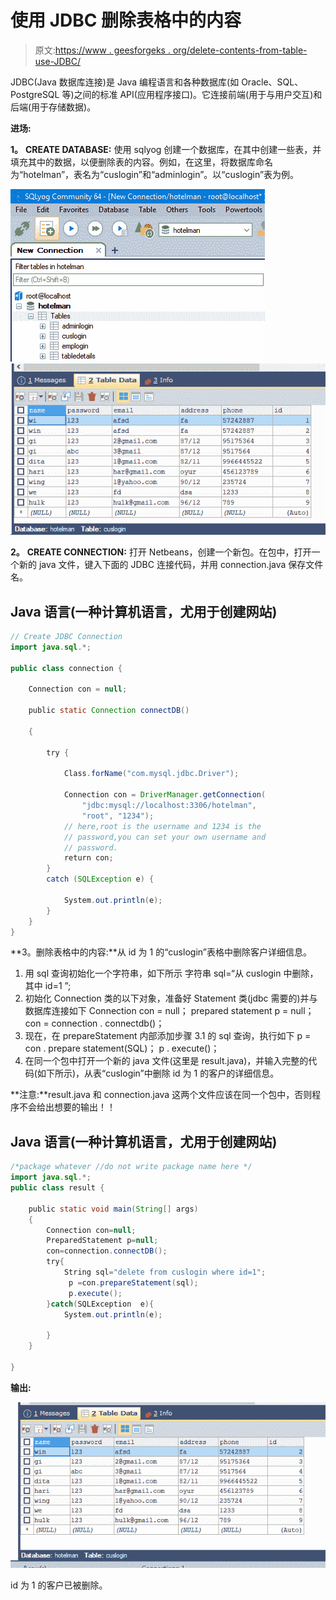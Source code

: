 # 使用 JDBC 删除表格中的内容

> 原文:[https://www . geesforgeks . org/delete-contents-from-table-use-JDBC/](https://www.geeksforgeeks.org/delete-contents-from-table-using-jdbc/)

JDBC(Java 数据库连接)是 Java 编程语言和各种数据库(如 Oracle、SQL、PostgreSQL 等)之间的标准 API(应用程序接口)。它连接前端(用于与用户交互)和后端(用于存储数据)。

**进场:**

**1。** **CREATE DATABASE:** 使用 sqlyog 创建一个数据库，在其中创建一些表，并填充其中的数据，以便删除表的内容。例如，在这里，将数据库命名为“hotelman”，表名为“cuslogin”和“adminlogin”。以“cuslogin”表为例。

![](img/ca0c9a32863cc358c98905e3b79b409f.png) ![](img/b3d8ee81306b82d3d9c52024391a54eb.png)

**2。** **CREATE CONNECTION:** 打开 Netbeans，创建一个新包。在包中，打开一个新的 java 文件，键入下面的 JDBC 连接代码，并用 connection.java 保存文件名。

## Java 语言(一种计算机语言，尤用于创建网站)

```java
// Create JDBC Connection
import java.sql.*;

public class connection {

    Connection con = null;

    public static Connection connectDB()

    {

        try {

            Class.forName("com.mysql.jdbc.Driver");

            Connection con = DriverManager.getConnection(
                "jdbc:mysql://localhost:3306/hotelman",
                "root", "1234");
            // here,root is the username and 1234 is the
            // password,you can set your own username and
            // password.
            return con;
        }
        catch (SQLException e) {

            System.out.println(e);
        }
    }
}
```

**3。删除表格中的内容:**从 id 为 1 的“cuslogin”表格中删除客户详细信息。

1.  用 sql 查询初始化一个字符串，如下所示
    字符串 sql=“从 cuslogin 中删除，其中 id=1 ”;
2.  初始化 Connection 类的以下对象，准备好 Statement 类(jdbc 需要的)并与数据库连接如下
    Connection con = null；
    prepared statement p = null；
    con = connection . connectdb()；
3.  现在，在 prepareStatement 内部添加步骤 3.1 的 sql 查询，执行如下
    p = con . prepare statement(SQL)；
    p . execute()；
4.  在同一个包中打开一个新的 java 文件(这里是 result.java)，并输入完整的代码(如下所示)，从表“cuslogin”中删除 id 为 1 的客户的详细信息。

**注意:**result.java 和 connection.java 这两个文件应该在同一个包中，否则程序不会给出想要的输出！！

## Java 语言(一种计算机语言，尤用于创建网站)

```java
/*package whatever //do not write package name here */
import java.sql.*;
public class result {

    public static void main(String[] args)
    {
        Connection con=null;
        PreparedStatement p=null;
        con=connection.connectDB();
        try{
            String sql="delete from cuslogin where id=1";
             p =con.prepareStatement(sql);
             p.execute();
        }catch(SQLException  e){
            System.out.println(e);

        }
    }

}
```

**输出:**

![](img/156fa5fe93a8196732b2f74d48afb318.png)

id 为 1 的客户已被删除。